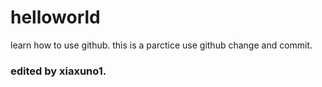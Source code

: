 # helloworld
learn how to use github.
this is a parctice use github change and commit.
### edited by xiaxuno1.
